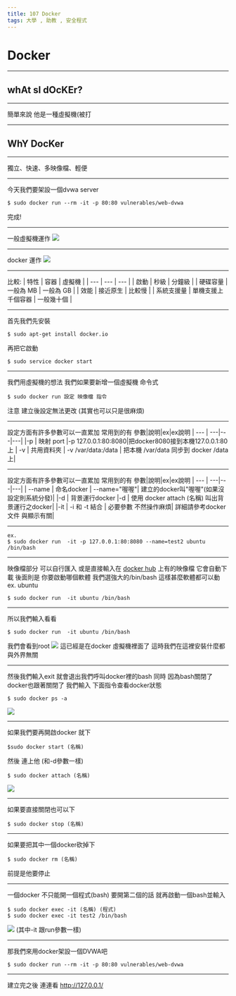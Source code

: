 ```yaml
---
title: 107 Docker 
tags: 大學 , 助教 , 安全程式
---
```



# Docker 

---

## whAt sI dOcKEr?

---

簡單來說 他是一種虛擬機(被打

---

## WhY DocKer

---

獨立、快速、多映像檔、輕便

---

今天我們要架設一個dvwa server 
```
$ sudo docker run --rm -it -p 80:80 vulnerables/web-dvwa
```
完成!

---

一般虛擬機運作
![](https://i.imgur.com/fuChjA7.png)


---

docker 運作
![](https://i.imgur.com/QF8YC8g.png)


---

比較:
| 特性 | 容器 | 虛擬機 |
| --- | --- | --- |
| 啟動 | 秒級 | 分鐘級 |
| 硬碟容量 | 一般為 MB | 一般為 GB |
| 效能 | 接近原生 | 比較慢 |
| 系統支援量 | 單機支援上千個容器 | 一般幾十個 |



---

首先我們先安裝
```
$ sudo apt-get install docker.io
```

再把它啟動
```
$ sudo service docker start
```

---

我們用虛擬機的想法
我們如果要新增一個虛擬機 命令式
```
$ sudo docker run 設定 映像檔 指令
```
注意 建立後設定無法更改
(其實也可以只是很麻煩)

---

設定方面有許多參數可以一直累加
常用到的有
參數|說明|ex|ex說明
| --- | ---|---|---|
|-p | 映射 port |-p 127.0.0.1:80:8080|把docker8080接到本機127.0.0.1:80上
| -v | 共用資料夾 | -v /var/data:/data | 把本機 /var/data 同步到 docker /data上|

---

設定方面有許多參數可以一直累加
常用到的有
參數|說明|ex|ex說明
| --- | ---|---|---|
| --name | 命名docker | --name="喔喔"| 建立的docker叫"喔喔"(如果沒設定則系統分發)|
|-d | 背景運行docker |-d | 使用 docker attach (名稱) 叫出背景運行之docker|
|-it | -i 和 -t 結合 | 必要參數 不然操作麻煩| 詳細請參考docker文件 與顯示有關|

---

```
ex.
$ sudo docker run  -it -p 127.0.0.1:80:8080 --name=test2 ubuntu /bin/bash
```

---

映像檔部分 可以自行匯入
或是直接輸入在 [docker hub](https://hub.docker.com) 上有的映像檔 它會自動下載
後面則是 你要啟動哪個軟體 我們選強大的/bin/bash 這樣甚麼軟體都可以動
ex. ubuntu
```
$ sudo docker run  -it ubuntu /bin/bash
```

---

所以我們輸入看看
```
$ sudo docker run  -it ubuntu /bin/bash
```
我們會看到root
![](https://i.imgur.com/LrK7SP2.png)
這已經是在docker 虛擬機裡面了
這時我們在這裡安裝什麼都與外界無關

---

然後我們輸入exit 
就會退出我們呼叫docker裡的bash
同時 因為bash關閉了 docker也跟著關閉了
我們輸入 下面指令查看docker狀態
```
$ sudo docker ps -a
```
![](https://i.imgur.com/mSmlO9j.png)


---

如果我們要再開啟docker 就下
```
$sudo docker start (名稱)
```
然後 連上他 (和-d參數一樣)
```
$ sudo docker attach (名稱)
```
![](https://i.imgur.com/zHqdbfA.png)

---

如果要直接關閉也可以下
```
$ sudo docker stop (名稱)
```

---

如果要把其中一個docker砍掉下
```
$ sudo docker rm (名稱)
```
前提是他要停止

---

一個docker 不只能開一個程式(bash)
要開第二個的話 就再啟動一個bash並輸入
```
$ sudo docker exec -it (名稱) (程式)
$ sudo docker exec -it test2 /bin/bash
```
![](https://i.imgur.com/tHXlYui.png)
(其中-it 跟run參數一樣)


---

那我們來用docker架設一個DVWA吧

```
$ sudo docker run --rm -it -p 80:80 vulnerables/web-dvwa
```


---

建立完之後 連連看
http://127.0.0.1/
